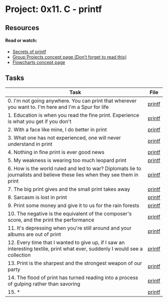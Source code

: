# Project: 0x11. C - printf

## Resources

#### Read or watch:

* [Secrets of printf](https://intranet.alxswe.com/rltoken/7Vw7aUWgwC7JYUrqI4bh4Q)
* [Group Projects concept page (Don’t forget to read this)]()
* [Flowcharts concept page]()
## Tasks

| Task | File |
| ---- | ---- |
| 0. I'm not going anywhere. You can print that wherever you want to. I'm here and I'm a Spur for life | [printf](./_printf.c) |
| 1. Education is when you read the fine print. Experience is what you get if you don't | [printf](./_printf.c) |
| 2. With a face like mine, I do better in print | [printf](./_printf.c) |
| 3. What one has not experienced, one will never understand in print | [printf](./_printf.c) |
| 4. Nothing in fine print is ever good news | [printf](./_printf.c) |
| 5. My weakness is wearing too much leopard print | [printf](./_printf.c) |
| 6. How is the world ruled and led to war? Diplomats lie to journalists and believe these lies when they see them in print | [printf](./_printf.c) |
| 7. The big print gives and the small print takes away | [printf](./_printf.c) |
| 8. Sarcasm is lost in print | [printf](./_printf.c) |
| 9. Print some money and give it to us for the rain forests | [printf](./_printf.c) |
| 10. The negative is the equivalent of the composer's score, and the print the performance | [printf](./_printf.c) |
| 11. It's depressing when you're still around and your albums are out of print | [printf](./_printf.c) |
| 12. Every time that I wanted to give up, if I saw an interesting textile, print what ever, suddenly I would see a collection | [printf](./_printf.c) |
| 13. Print is the sharpest and the strongest weapon of our party | [printf](./_printf.c) |
| 14. The flood of print has turned reading into a process of gulping rather than savoring | [printf](./_printf.c) |
| 15. * | [printf](./_printf.c) |
